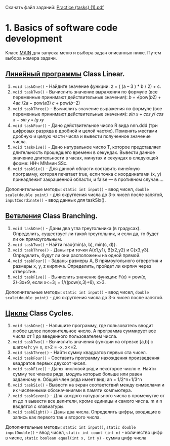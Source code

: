 Скачать файл заданий: [Practice (tasks) (1).pdf](https://github.com/pp8a/Introduction-to-Java/files/10304568/Practice.tasks.1.pdf)

# 1. Basics of software code development
Класс [MAIN](https://github.com/pp8a/Introduction-to-Java/blob/main/Basics/src/main.java) для запуска меню и выбора задач описанных ниже. Путем выбора номера задачи.
## [Линейный программы](https://github.com/pp8a/Introduction-to-Java/blob/main/Basics/src/Linear.java) Class Linear.
1. ```void taskOne()``` - Найдите значение функции: z = ( (a – 3 ) * b / 2) + c.
2. ```void taskTwo()``` - Вычислить значение выражения по формуле (все переменные принимают действительные значения):
𝑏 + √pow(𝑏2) + 4𝑎𝑐
/2𝑎
− pow(𝑎3)
𝑐 + pow(𝑏−2)
3. ```void taskThree()``` - Вычислить значение выражения по формуле (все переменные принимают действительные значения):
𝑠𝑖𝑛 𝑥 + 𝑐𝑜𝑠 𝑦/
𝑐𝑜𝑠 𝑥 − 𝑠𝑖𝑛 𝑦
∗ 𝑡𝑔 𝑥𝑦
4. ```void taskFour()``` - Дано действительное число R вида nnn.ddd (три цифровых разряда в дробной и целой частях). Поменять местами 
дробную и целую части числа и вывести полученное значение числа.
5. ```void taskFive()``` - Дано натуральное число Т, которое представляет длительность прошедшего времени в секундах. Вывести 
данное значение длительности в часах, минутах и секундах в следующей форме:
ННч ММмин SSc.
6. ```void taskSix()``` - Для данной области составить линейную программу, которая печатает true, если точка с координатами (х, у) 
принадлежит закрашенной области, и false — в противном случае....

Дополнительные методы: ```static int input()``` - ввод чисел, ```double scale(double point)``` - для округления числа до 3-х чисел после запятой, ```inputCoordinate()``` - ввод данных для taskSix().

## [Ветвления](https://github.com/pp8a/Introduction-to-Java/blob/main/Basics/src/Branching.java) Class Branching.
1. ```void taskOne()``` - Даны два угла треугольника (в градусах). Определить, существует ли такой треугольник, и если да, то будет ли 
он прямоугольным.
2. ```void taskTwo()``` - Найти max{min(a, b), min(c, d)}.
3. ```void taskThree()``` - Даны три точки А(х1,у1), В(х2,у2) и С(х3,у3). Определить, будут ли они расположены на одной прямой. 
4. ```void taskFour()``` - Заданы размеры А, В прямоугольного отверстия и размеры х, у, z кирпича. Определить, пройдет ли кирпич через 
отверстие.
5. ```void taskFive()``` - Вычислить значение функции: F(x) = pow(x, 2)-3x+9, если x<=3; = 1/((pow(x,3)+6), x>3.

Дополнительные методы: ```static int input()``` - ввод чисел, ```double scale(double point)``` - для округления числа до 3-х чисел после запятой.

## [Циклы](https://github.com/pp8a/Introduction-to-Java/blob/main/Basics/src/Cycles.java) Class Cycles.
1. ```void taskOne()``` - Напишите программу, где пользователь вводит любое целое положительное число. А программа суммирует все числа от 1 до введенного пользователем числа.
2. ```void taskTwo()``` - Вычислить значения функции на отрезке [а,b] c шагом h: y= x, x>2 = -x, x<=2.
3. ```void taskThree()``` - Найти сумму квадратов первых ста чисел.
4. ```void taskFour()``` - Составить программу нахождения произведения квадратов первых двухсот чисел.
5. ```void taskFive()``` - Даны числовой ряд и некоторое число е. Найти сумму тех членов ряда, модуль которых больше или равен заданному е. Общий член ряда имеет вид: an = 1/2^n+1/3^n
6. ```void taskSix()``` - Вывести на экран соответствий между символами и их численными обозначениями в памяти компьютера.
7. ```void taskSeven()``` - Для каждого натурального числа в промежутке от m до n вывести все делители, кроме единицы и самого числа. m и n вводятся с клавиатуры.
8. ```void taskEight()``` - Даны два числа. Определить цифры, входящие в запись как первого так и второго числа.

Дополнительные методы: ```static int input()```, ```static double inputDouble()``` - ввод чисел, ```static int count (int n)``` - количество цифр в числе, ```static boolean equal(int x, int y)``` - сумма цифр числа
